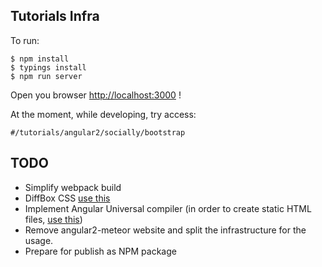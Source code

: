 ## Tutorials Infra

To run:

    $ npm install
    $ typings install
    $ npm run server
    
Open you browser [http://localhost:3000](http://localhost:3000) !
    
At the moment, while developing, try access:

    #/tutorials/angular2/socially/bootstrap
    
    
## TODO

- Simplify webpack build
- DiffBox CSS [use this](https://github.com/meteor/tutorial-tools/blob/master/tutorial-diff-box/diff-box.less)
- Implement Angular Universal compiler (in order to create static HTML files, [use this](https://github.com/angular/universal-starter/blob/master/webpack.config.js))
- Remove angular2-meteor website and split the infrastructure for the usage.   
- Prepare for publish as NPM package